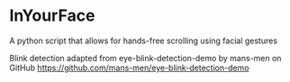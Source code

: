# InYourFace
A python script that allows for hands-free scrolling using facial gestures

Blink detection adapted from eye-blink-detection-demo by mans-men on GitHub
https://github.com/mans-men/eye-blink-detection-demo
